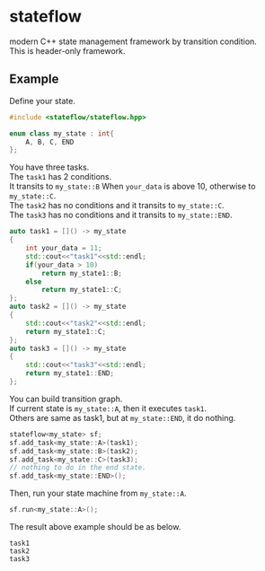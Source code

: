 # stateflow
modern C++ state management framework by transition condition.  
This is header-only framework.  

## Example
Define your state.  
```c++
#include <stateflow/stateflow.hpp>

enum class my_state : int{
    A, B, C, END
};
```

You have three tasks.  
The `task1` has 2 conditions.  
It transits to `my_state::B` When `your_data` is above 10, otherwise to `my_state::C`.  
The `task2` has no conditions and it transits to `my_state::C`.  
The `task3` has no conditions and it transits to `my_state::END`.  
```c++
auto task1 = []() -> my_state
{
    int your_data = 11;
    std::cout<<"task1"<<std::endl;
    if(your_data > 10)
        return my_state1::B;
    else
        return my_state1::C;
};
auto task2 = []() -> my_state
{
    std::cout<<"task2"<<std::endl;
    return my_state1::C;
};
auto task3 = []() -> my_state
{
    std::cout<<"task3"<<std::endl;
    return my_state1::END;
};
```

You can build transition graph.  
If current state is `my_state::A`, then it executes `task1`.  
Others are same as task1, but at `my_state::END`, it do nothing.  
```c++
stateflow<my_state> sf;
sf.add_task<my_state::A>(task1);
sf.add_task<my_state::B>(task2);
sf.add_task<my_state::C>(task3);
// nothing to do in the end state.
sf.add_task<my_state::END>();
```

Then, run your state machine from `my_state::A`.  
```c++
sf.run<my_state::A>();
```

The result above example should be as below.  
```
task1
task2
task3
```